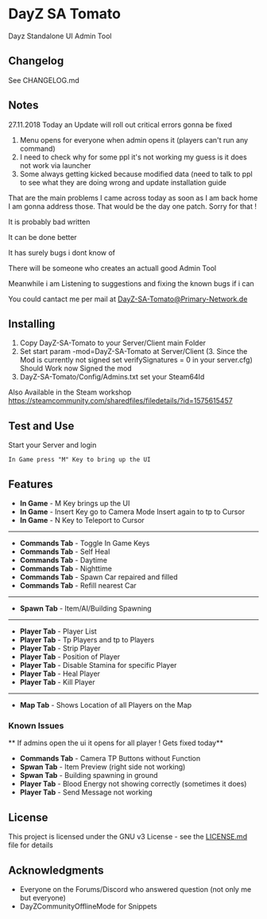 # DayZ SA Tomato

Dayz Standalone UI Admin Tool



## Changelog

See CHANGELOG.md

## Notes

27.11.2018
Today an Update will roll out critical errors gonna be fixed 
1. Menu opens for everyone when admin opens it (players can't run any command)
2. I need to check why for some ppl it's not working my guess is it does not work via launcher
3. Some always getting kicked because modified data (need to talk to ppl to see what they are doing wrong and update installation guide 

That are the main problems I came across today as soon as I am back home I am gonna address those. 
That would be the day one patch.
Sorry for that !

It is probably bad written

It can be done better

It has surely bugs i dont know of

There will be someone who creates an actuall good Admin Tool

Meanwhile i am Listening to suggestions 
and fixing the known bugs if i can 

You could cantact me per mail at DayZ-SA-Tomato@Primary-Network.de

## Installing
1. Copy DayZ-SA-Tomato to your Server/Client main Folder
2. Set start param -mod=DayZ-SA-Tomato at Server/Client
(3. Since the Mod is currently not signed set verifySignatures = 0 in your server.cfg) Should Work now Signed the mod
4. DayZ-SA-Tomato/Config/Admins.txt set your Steam64Id

Also Available in the Steam workshop 
https://steamcommunity.com/sharedfiles/filedetails/?id=1575615457






## Test and Use

Start your Server and login


```
In Game press "M" Key to bring up the UI
```

## Features

* **In Game** - M Key brings up the UI
* **In Game** - Insert Key go to Camera Mode Insert again to tp to Cursor
* **In Game** - N Key to Teleport to Cursor

------------

* **Commands Tab** - Toggle In Game Keys
* **Commands Tab** - Self Heal
* **Commands Tab** - Daytime
* **Commands Tab** - Nighttime
* **Commands Tab** - Spawn Car repaired and filled
* **Commands Tab** - Refill nearest Car

------------

* **Spawn Tab** - Item/AI/Building Spawning 

------------

* **Player Tab** - Player List
* **Player Tab** - Tp Players and tp to Players
* **Player Tab** - Strip Player
* **Player Tab** - Position of Player
* **Player Tab** - Disable Stamina for specific Player 
* **Player Tab** - Heal Player
* **Player Tab** - Kill Player

------------

* **Map Tab** - Shows Location of all Players on the Map


### Known Issues
** If admins open the ui it opens for all player ! Gets fixed today**
* **Commands Tab** - Camera TP Buttons without Function
* **Spwan Tab** - Item Preview (right side not working)
* **Spwan Tab** - Building spawning in ground
* **Player Tab** - Blood Energy not showing correctly (sometimes it does)
* **Player Tab** - Send Message not working

## License

This project is licensed under the GNU v3 License - see the [LICENSE.md](LICENSE.md) file for details

## Acknowledgments

* Everyone on the Forums/Discord who answered question (not only me but everyone)
* DayZCommunityOfflineMode for Snippets

